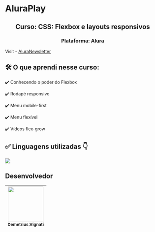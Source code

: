 # AluraPlay

<h2 align="center">Curso: CSS: Flexbox e layouts responsivos</h2>
<h3 align="center">Plataforma: Alura</h3>

Visit - [AluraNewsletter](https://www.google.com)

<!-- <img width="960" alt="Imagem do site" src="https://github.com/demetriusvas/robotron-2000/blob/77ae8d47575f760ee186c18de86bcb9796d18995/img/screenshot-robotron-2000.png"> -->

## 🛠️ O que aprendi nesse curso:

:heavy_check_mark: Conhecendo o poder do Flexbox

:heavy_check_mark: Rodapé responsivo

:heavy_check_mark: Menu mobile-first

:heavy_check_mark: Menu flexível

:heavy_check_mark: Vídeos flex-grow


## ✅ Linguagens utilizadas 👇

<p align="left">
  <a href="#">
    <img src="https://skillicons.dev/icons?i=html,css" />
  </a>
</p>



## Desenvolvedor

| [<img src="https://avatars.githubusercontent.com/u/22012261?s=400&v=4" width=115><br><sub>Demetrius Vignati</sub>](https://github.com/demetriusvas) |
| :---: |
